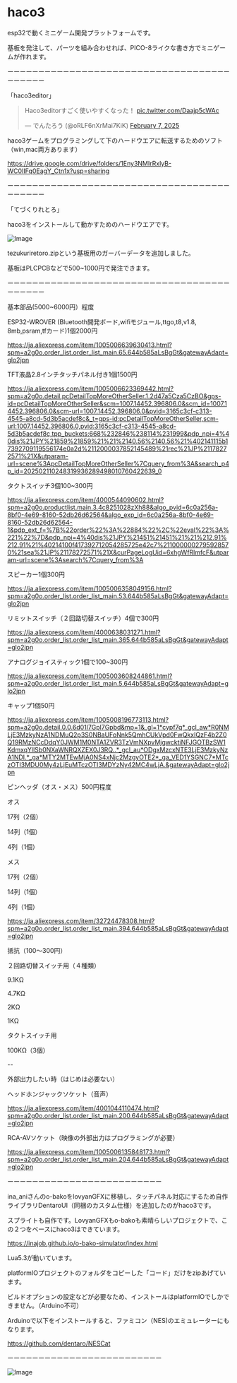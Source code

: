 # haco3


esp32で動くミニゲーム開発プラットフォームです。

基板を発注して、パーツを組み合わせれば、PICO-8ライクな書き方でミニゲームが作れます。

ーーーーーーーーーーーーーーーーーーーーーーーーーーーーーーーーーーーーーーーーーー

「haco3editor」

<blockquote class="twitter-tweet" data-media-max-width="560"><p lang="ja" dir="ltr">Haco3editorすごく使いやすくなった！ <a href="https://t.co/Daajp5cWAc">pic.twitter.com/Daajp5cWAc</a></p>&mdash; でんたろう (@oRLF6nXrMai7KiK) <a href="https://twitter.com/oRLF6nXrMai7KiK/status/1887889675161129120?ref_src=twsrc%5Etfw">February 7, 2025</a></blockquote> 
<script async src="https://platform.twitter.com/widgets.js" charset="utf-8"></script>



haco3ゲームをプログラミングして下のハードウエアに転送するためのソフト（win,mac両方あります）

https://drive.google.com/drive/folders/1Eny3NMIrRxlyB-WC0IIFq0EagY_Ctn1x?usp=sharing

ーーーーーーーーーーーーーーーーーーーーーーーーーーーーーーーーーーーーーーーーーー

「てづくりれとろ」

haco3をインストールして動かすためのハードウエアです。

![Image](https://github.com/user-attachments/assets/b0eb5afc-7657-48cf-9c26-ed7b01d68ba6)

tezukuriretoro.zipという基板用のガーバーデータを追加しました。

基板はPLCPCBなどで500~1000円で発注できます。

ーーーーーーーーーーーーーーーーーーーーーーーーーーーーーーーーーーーーーーーーーー

基本部品(5000~6000円）程度

ESP32-WROVER (Bluetooth開発ボード,wifiモジュール,ttgo,t8,v1.8, 8mb,psram,tfカード)1個2000円

https://ja.aliexpress.com/item/1005006639630413.html?spm=a2g0o.order_list.order_list_main.65.644b585aLsBgGt&gatewayAdapt=glo2jpn


TFT液晶2.8インチタッチパネル付き1個1500円

https://ja.aliexpress.com/item/1005006623369442.html?spm=a2g0o.detail.pcDetailTopMoreOtherSeller.1.2d47a5Cza5CzBO&gps-id=pcDetailTopMoreOtherSeller&scm=1007.14452.396806.0&scm_id=1007.14452.396806.0&scm-url=1007.14452.396806.0&pvid=3165c3cf-c313-4545-a8cd-5d3b5acdef8c&_t=gps-id:pcDetailTopMoreOtherSeller,scm-url:1007.14452.396806.0,pvid:3165c3cf-c313-4545-a8cd-5d3b5acdef8c,tpp_buckets:668%232846%238114%231999&pdp_npi=4%40dis%21JPY%21859%21859%21%21%2140.56%2140.56%21%402141115b17392709119556174e0a2d%2112000037852145489%21rec%21JP%21178272571%21X&utparam-url=scene%3ApcDetailTopMoreOtherSeller%7Cquery_from%3A&search_p4p_id=202502110248319936289498010760422639_0

タクトスイッチ3個100~300円

https://ja.aliexpress.com/item/4000544090602.html?spm=a2g0o.productlist.main.3.4c8251028zXh88&algo_pvid=6c0a256a-8bf0-4e69-8160-52db26d62564&algo_exp_id=6c0a256a-8bf0-4e69-8160-52db26d62564-1&pdp_ext_f=%7B%22order%22%3A%22884%22%2C%22eval%22%3A%221%22%7D&pdp_npi=4%40dis%21JPY%21451%21451%21%21%212.91%212.91%21%40214100f417392712054285725e42c7%2110000002795928570%21sea%21JP%21178272571%21X&curPageLogUid=6xhgWfRlmfcF&utparam-url=scene%3Asearch%7Cquery_from%3A

スピーカー1個300円

https://ja.aliexpress.com/item/1005006358049156.html?spm=a2g0o.order_list.order_list_main.53.644b585aLsBgGt&gatewayAdapt=glo2jpn

リミットスイッチ（２回路切替スイッチ）4個で300円

https://ja.aliexpress.com/item/4000638031271.html?spm=a2g0o.order_list.order_list_main.365.644b585aLsBgGt&gatewayAdapt=glo2jpn

アナログジョイスティック1個で100~300円

https://ja.aliexpress.com/item/1005003608244861.html?spm=a2g0o.order_list.order_list_main.5.644b585aLsBgGt&gatewayAdapt=glo2jpn

キャップ1個50円

https://ja.aliexpress.com/item/1005008196773113.html?spm=a2g0o.detail.0.0.6d01l7Gpl7Gpbd&mp=1&_gl=1*cypf7q*_gcl_aw*R0NMLjE3MzkyNzA1NDMuQ2p3S0NBaUFoNnk5QmhCUkVpd0FwQkxIQzF4b2Z0Q19RMzNCcDdqY0JWM1M0NTA1ZVR3TzVmNXpvMjgwcktiNFJGOTBzSW1KdmxqYllSb0NXaWNRQXZEX0J3RQ..*_gcl_au*ODgxMzcxNTE3LjE3MzkyNzA1NDI.*_ga*MTY2MTEwMjA0NS4xNjc2MzgyOTE2*_ga_VED1YSGNC7*MTczOTI3MDU0My4zLjEuMTczOTI3MDYzNy42MC4wLjA.&gatewayAdapt=glo2jpn

ピンヘッダ（オス・メス）500円程度

オス

17列（2個）

14列（1個）

4列（1個）

メス

17列（2個）

14列（1個）

4列（1個）

https://ja.aliexpress.com/item/32724478308.html?spm=a2g0o.order_list.order_list_main.394.644b585aLsBgGt&gatewayAdapt=glo2jpn

抵抗（100〜300円）

２回路切替スイッチ用（４種類）

9.1KΩ

4.7KΩ

2KΩ

1KΩ

タクトスイッチ用

100KΩ（3個）

--

外部出力したい時（はじめは必要ない）

ヘッドホンジャックソケット（音声）

https://ja.aliexpress.com/item/4001044110474.html?spm=a2g0o.order_list.order_list_main.200.644b585aLsBgGt&gatewayAdapt=glo2jpn

RCA-AVソケット（映像の外部出力はプログラミングが必要）

https://ja.aliexpress.com/item/1005006135848173.html?spm=a2g0o.order_list.order_list_main.204.644b585aLsBgGt&gatewayAdapt=glo2jpn

ーーーーーーーーーーーーーーーーーーーーーーーーー

ina_aniさんのo-bakoをlovyanGFXに移植し、タッチパネル対応にするため自作ライブラリDentaroUI（同梱のカスタム仕様）を追加したのがhaco3です。

スプライトも自作です。LovyanGFXもo-bakoも素晴らしいプロジェクトで、この２つをベースにhaco3はできています。

https://inajob.github.io/o-bako-simulator/index.html

Lua5.3が動いています。

platformIOプロジェクトのフォルダをコピーした「コード」だけをzipあげています。

ビルドオプションの設定などが必要なため、インストールはplatformIOでしかできません。（Arduino不可）

Arduinoで以下をインストールすると、ファミコン（NES)のエミュレーターにもなります。

https://github.com/dentaro/NESCat

ーーーーーーーーーーーーーーーーーーーーーーーーー

![Image](https://github.com/user-attachments/assets/075dfb13-8081-4f6f-9093-cb3c3ed49518)
